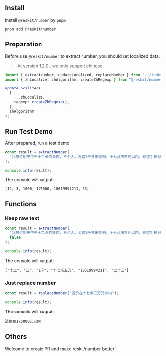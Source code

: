 ## Install

Install `@reskit/number` by `pnpm`

```shell
pnpm add @reskit/number
```

## Preparation

Before use `@reskit/number` to extract number, you should set localized data.

> At version 1.2.0 , we only support chinese

```typescript
import { extractNumber, updateLocalized, replaceNumber } from "../index";
import { zhLocalize, zhAlgorithm, createZhRegexp } from "@reskit/number";

updateLocalized(
  {
    ...zhLocalize,
    regexp: createZhRegexp(),
  },
  zhAlgorithm
);
```

## Run Test Demo

After prepared, run a test demo

```typescript
const result = extractNumber(
  "我想订明天中午十二点的餐馆，三个人，走路1千多米能到，十七点五万元以内，预留手机号为18619994211，明天二十三摄氏度"
);

console.info(result);
```

The console will output:

```text
[12, 3, 1000, 175000, 18619994211, 23]
```

## Functions

### Keep raw text

```typescript
const result = extractNumber(
  "我想订明天中午十二点的餐馆，三个人，走路1千多米能到，十七点五万元以内，预留手机号为18619994211，明天二十三摄氏度",
  false
);

console.info(result);
```

The console will output:

```text
["十二", "三", "1千", "十七点五万", "18619994211", "二十三"]
```

### Just replace number

```typescript
const result = replaceNumber("造价在十七点五万元以内");

console.info(result);
```

The console will output:

```text
造价在175000元以内
```

## Others

Welcome to create PR and make reskit/number better!
